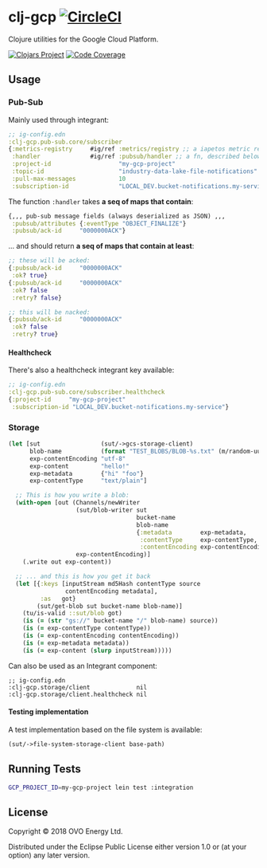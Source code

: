 # clj-gcp [![CircleCI](https://circleci.com/gh/ovotech/clj-gcp/tree/master.svg?style=svg)](https://circleci.com/gh/ovotech/clj-gcp/tree/master)


Clojure utilities for the Google Cloud Platform.


[![Clojars Project](https://img.shields.io/clojars/v/ovotech/clj-gcp.svg)](https://clojars.org/ovotech/clj-gcp)
[![Code Coverage](https://codecov.io/gh/ovotech/clj-gcp/branch/codecov/graph/badge.svg)](https://codecov.io/gh/ovotech/clj-gcp)
## Usage

### Pub-Sub
Mainly used through integrant:

```clojure
;; ig-config.edn
:clj-gcp.pub-sub.core/subscriber
{:metrics-registry     #ig/ref :metrics/registry ;; a iapetos metric registry
 :handler              #ig/ref :pubsub/handler ;; a fn, described below
 :project-id                   "my-gcp-project"
 :topic-id                     "industry-data-lake-file-notifications"
 :pull-max-messages            10
 :subscription-id              "LOCAL_DEV.bucket-notifications.my-service"}
```

The function `:handler` takes **a seq of maps that contain**:
```clojure
{,,, pub-sub message fields (always deserialized as JSON) ,,,
 :pubsub/attributes {:eventType "OBJECT_FINALIZE"}
 :pubsub/ack-id     "0000000ACK"}
```
... and should return **a seq of maps that contain at least**:
```clojure
;; these will be acked:
{:pubsub/ack-id     "0000000ACK"
 :ok? true}
{:pubsub/ack-id     "0000000ACK"
 :ok? false
 :retry? false}

;; this will be nacked:
{:pubsub/ack-id     "0000000ACK"
 :ok? false
 :retry? true}
```


#### Healthcheck

There's also a healthcheck integrant key available:

```clojure
;; ig-config.edn
:clj-gcp.pub-sub.core/subscriber.healthcheck
{:project-id     "my-gcp-project"
 :subscription-id "LOCAL_DEV.bucket-notifications.my-service"}
```

### Storage

```clojure
(let [sut                 (sut/->gcs-storage-client)
      blob-name           (format "TEST_BLOBS/BLOB-%s.txt" (m/random-uuid))
      exp-contentEncoding "utf-8"
      exp-content         "hello!"
      exp-metadata        {"hi" "foo"}
      exp-contentType     "text/plain"]

  ;; This is how you write a blob:
  (with-open [out (Channels/newWriter
                   (sut/blob-writer sut
                                    bucket-name
                                    blob-name
                                    {:metadata        exp-metadata,
                                     :contentType     exp-contentType,
                                     :contentEncoding exp-contentEncoding})
                   exp-contentEncoding)]
    (.write out exp-content))

  ;; ... and this is how you get it back
  (let [{:keys [inputStream md5Hash contentType source
                contentEncoding metadata],
         :as   got}
        (sut/get-blob sut bucket-name blob-name)]
    (tu/is-valid ::sut/blob got)
    (is (= (str "gs://" bucket-name "/" blob-name) source))
    (is (= exp-contentType contentType))
    (is (= exp-contentEncoding contentEncoding))
    (is (= exp-metadata metadata))
    (is (= exp-content (slurp inputStream)))))
```

Can also be used as an Integrant component:

```
;; ig-config.edn
:clj-gcp.storage/client             nil
:clj-gcp.storage/client.healthcheck nil
```

#### Testing implementation

A test implementation based on the file system is available:

```clojure
(sut/->file-system-storage-client base-path)
```


## Running Tests

```bash
GCP_PROJECT_ID=my-gcp-project lein test :integration
```


## License

Copyright © 2018 OVO Energy Ltd.

Distributed under the Eclipse Public License either version 1.0 or (at
your option) any later version.
